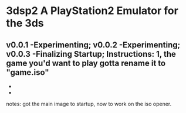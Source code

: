 # 3dsp2 A PlayStation2 Emulator for the 3ds

v0.0.1 -Experimenting;
v0.0.2 -Experimenting;
v0.0.3 -Finalizing Startup;
Instructions:
1, the game you'd want to play gotta rename it to "game.iso" 
-
-
-
notes:
got the main image to startup,
now to work on the iso opener.

